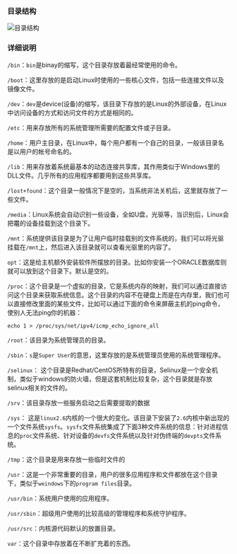 ### 目录结构

![目录结构](http://oo5edb6t9.bkt.clouddn.com/14918125570107.jpg)

### 详细说明

`/bin`：`bin`是binay的缩写，这个目录存放着最经常使用的命令。

`/boot`：这里存放的是启动Linux时使用的一些核心文件，包括一些连接文件以及镜像文件。

`/dev`：`dev`是device(设备)的缩写，该目录下存放的是Linux的外部设备，在Linux中访问设备的方式和访问文件的方式是相同的。

`/etc`：用来存放所有的系统管理所需要的配置文件或子目录。

`/home`：用户主目录，在Linux中，每个用户都有一个自己的目录，一般该目录名是以用户的帐号命名的。

`/lib`：用来存放着系统最基本的动态连接共享库，其作用类似于Windows里的DLL文件。几乎所有的应用程序都要用到这些共享库。

`/lost+found`：这个目录一般情况下是空的，当系统非法关机后，这里就存放了一些文件。

`/media`：Linux系统会自动识别一些设备，全如U盘，光驱等，当识别后，Linux会把鼍的设备挂载到这个目录下。

`/mnt`：系统提供该目录是为了让用户临时挂载别的文件系统的，我们可以将光驱挂载在`/mnt`上，然后进入该目录就可以查看光驱里的内容了。

`opt`：这是给主机额外安装软件所摆放的目录。比如你安装一个ORACLE数据库则就可以放到这个目录下。默认是空的。

`/proc`：这个目录是一个虚拟的目录，它是系统内存的映射，我们可以通过直接访问这个目录来获取系统信息。这个目录的内容不在硬盘上而是在内存里，我们也可以直接修改里面的某些文件，比如可以通过下面的命令来屏蔽主机的ping命令，使别人无法ping你的机器：

    echo 1 > /proc/sys/net/ipv4/icmp_echo_ignore_all

`/root`：该目录为系统管理员的目录。

`/sbin`：`s`是`Super User`的意思，这里存放的是系统管理员使用的系统管理程序。

`/selinux`： 这个目录是Redhat/CentOS所特有的目录，Selinux是一个安全机制，类似于windows的防火墙，但是这套机制比较复杂，这个目录就是存放selinux相关的文件的。

`/srv`：该目录存放一些服务启动之后需要提取的数据

`/sys`： 这是`linux2.6`内核的一个很大的变化。该目录下安装了`2.6`内核中新出现的一个文件系统`sysfs`。`sysfs`文件系统集成了下面3种文件系统的信息：针对进程信息的`proc`文件系统、针对设备的`devfs`文件系统以及针对伪终端的`devpts`文件系统。

`/tmp`：这个目录是用来存放一些临时文件的

`/usr`：这是一个非常重要的目录，用户的很多应用程序和文件都放在这个目录下，类似于`weindows`下的`program files`目录。

`/usr/bin`：系统用户使用的应用程序。

`/usr/sbin`：超级用户使用的比较高级的管理程序和系统守护程序。

`/usr/src`：内核源代码默认的放置目录。

`var`：这个目录中存放着在不断扩充着的东西。

